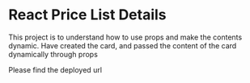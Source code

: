 # React Price List Details

This project is to understand how to use props and make the contents dynamic. Have created the card, and passed the content of the card dynamically through props

Please find the deployed url <br>
